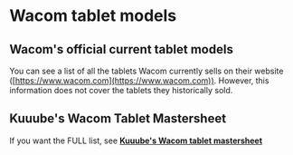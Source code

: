 # Wacom tablet models

## Wacom's official current tablet models

You can see a list of all the tablets Wacom currently sells on their website ([https://www.wacom.com](https://www.wacom.com)). However, this information does not cover the tablets they historically sold.

## Kuuube's Wacom Tablet Mastersheet

If you want the FULL list, see [**Kuuube's Wacom tablet mastersheet**](../../resources/kuuube/kuuubes-wacom-tablet-mastersheet.md)&#x20;





